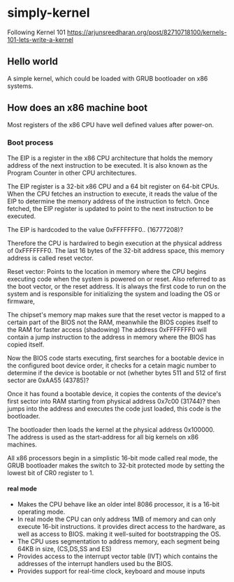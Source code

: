 # simply-kernel
Following Kernel 101 https://arjunsreedharan.org/post/82710718100/kernels-101-lets-write-a-kernel


## Hello world
A simple kernel, which could be loaded with GRUB bootloader on x86 systems.


## How does an x86 machine boot

Most registers of the x86 CPU have well defined values after power-on.

### Boot process
The EIP is a register in the x86 CPU architecture that holds the memory address of the next instruction to be executed.
It is also known as the Program Counter in other CPU architectures.

The EIP register is a 32-bit x86 CPU and a 64 bit register on 64-bit CPUs.
When the CPU fetches an instruction to execute, it reads the value of the EIP to determine the memory address of the instruction to fetch.
Once fetched, the EIP register is updated to point to the next instruction to be executed.

The EIP is hardcoded to the value 0xFFFFFFF0.. (16777208)?

Therefore the CPU is hardwired to begin execution at the physical address of 0xFFFFFFF0.
The last 16 bytes of the 32-bit address space, this memory address is called reset vector.

Reset vector:
Points to the location in memory where the CPU begins executing code when the system is powered on or reset.
Also referred to as the boot vector, or the reset address.
It is always the first code to run on the system and is responsible for initializing the system and loading the OS or firmware,

The chipset's memory map makes sure that the reset vector is mapped to a certain part of the BIOS not the RAM, meanwhile the BIOS copies itself to the RAM for faster access (shadowing)
The address 0xFFFFFFF0 will contain a jump instruction to the address in memory where the BIOS has copied itself.


Now the BIOS code starts executing, first searches for a bootable device in the configured boot device order, it checks for a cetain magic number to determine if the device is bootable or not (whether bytes 511 and 512 of first sector are 0xAA55 (43785)?

Once it has found a bootable device, it copies the contents of the device's first sector into RAM starting from physical address 0x7c00 (31744)?
then jumps into the address and executes the code just loaded, this code is the bootloader.

The bootloader then loads the kernel at the physical address 0x100000. The address is used as the start-address for all big kernels on x86 machines.

All x86 processors begin in a simplistic 16-bit mode called real mode, the GRUB bootloader makes the switch to 32-bit protected mode by setting the lowest bit of CR0 register to 1.
#### real mode
* Makes the CPU behave like an older intel 8086 processor, it is a 16-bit operating mode.
* In real mode the CPU can only address 1MB of memory and can only execute 16-bit instructions. it provides direct access to the hardware, as well as access to BIOS. making it well-suited for bootstrapping the OS.
* The CPU uses segmentation to address memory, each segment being 64KB in size, (CS,DS,SS and ES)
* Provides access to the interrupt vector table (IVT) which contains the addresses of the interrupt handlers used bu the BIOS.
* Provides support for real-time clock, keyboard and mouse inputs

